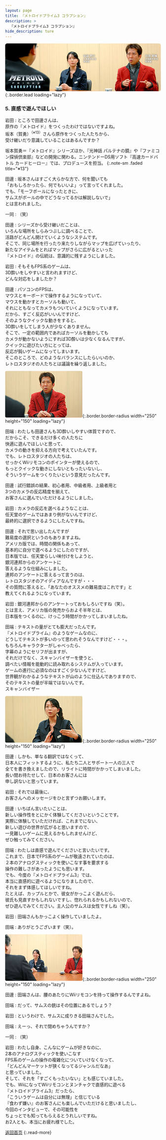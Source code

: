 ```yaml
---
layout: page
title: 『メトロイドプライム3 コラプション』
description: >
  『メトロイドプライム3 コラプション』
hide_description: ture
---
```


![](/others/interviews/jp/wii/rm3j/vol1/img/mainvisual.jpg){:.border.lead loading="lazy"}

### 5. 直感で遊んでほしい

岩田
: ところで田邊さんは、<br>原作の『メトロイド』をつくったわけではないですよね。<br>坂本（賀勇）<sup>（※13）</sup>さんら原作をつくった人たちから、<br>受け継いだり意識していることはあるんですか？

坂本賀勇＝『メトロイド』シリーズほか、『光神話 パルテナの鏡』や『ファミコン探偵倶楽部』などの開発に関わる。ニンテンドーDS用ソフト『高速カードバトル カードヒーロー』では、プロデュースを担当。
{:.note-sm .faded title="※13"}

田邊
: 坂本さんはすごく大らかな方で、何を聞いても<br>「おもしろかったら、何でもいいよ」って言ってくれました。<br>でも、「モーフボールになったときに、<br>サムスがボールの中でどうなってるかは解説しないで」<br>とは言われました。

一同
: （笑）

田邊
: シリーズから受け継いだことは、<br>いろんな場所をしらみつぶしに調べることで、<br>活路がどんどん開けていくようなシステムです。<br>そこで、同じ場所を行ったり来たりしながらマップを広げていったり、<br>新たなアイテムをとればマップがさらに広がるといった<br>『メトロイド』の伝統は、意識的に残すようにしました。

岩田
: そもそもFPS系のゲームは、<br>3D酔いをしやすいと言われますけど、<br>どんな対応をしましたか？

田邊
: パソコンのFPSは、<br>マウスとキーボードで操作するようになっていて、<br>マウスを動かすとカーソルも動いて、<br>それにともなってカメラもついていくようになっています。<br>だから、すごく反応がいいんですけど、<br>そのようなクイックな動きをすると、<br>3D酔いをしてしまう人が少なくありません。<br>そこで、一定の範囲内であればカーソルを動かしても<br>カメラが動かないようにすれば3D酔いは少なくなるんですが、<br>クイックに遊びたい方にとっては、<br>反応が鈍いゲームになってしまいます。<br>そこのところで、どのようなバランスにしたらいいのか、<br>レトロスタジオの人たちとは議論を繰り返しました。

![](/others/interviews/jp/wii/rm3j/vol1/img/photo11.jpg){:.border.border-radius width="250" height="150" loading="lazy"}

田端
: わたしも田邊さんも3D酔いしやすい体質ですので、<br>だからこそ、できるだけ多くの人たちに<br>快適に遊んでほしいと思って、<br>カメラの動きを抑える方向で考えていたんです。<br>でも、レトロスタジオの人たちは、<br>せっかくWiiリモコンのポインターが使えるので、<br>もっとクイックな動きにしないともったいないし、<br>そういうゲームをつくりたいという意見だったんです。　

田邊
: 試行錯誤の結果、初心者用、中級者用、上級者用と<br>3つのカメラの反応精度を揃えて、<br>お客さんに選んでいただけるようにしました。

岩田
: カメラの反応を選べるようなことは、<br>任天堂のゲームではあまり例がないんですけど、<br>最終的に選択できるようにしたんですね。

田邊
: それで思い出したんですが<br>難易度の選択というのもありますよね。<br>アメリカ版では、時間の関係もあって、<br>基本的に自分で選べるようにしたのですが、<br>日本版では、任天堂らしい味付けをしようと、<br>銀河連邦からのアンケートに<br>答えるような仕組みにしました。<br>連邦のアンケートに答えるって言うのは、<br>レトロスタジオのアイディアなんですが・・・<br>その質問に答えると、「あなたのオススメの難易度はこれです」と<br>教えてくれるようになっています。

岩田
: 銀河連邦からのアンケートっておもしろいですね（笑）。<br>とは言え、アメリカ版の発売からおよそ半年とは、<br>日本版をつくるのに、けっこう時間がかかってしまいましたね。

田端
: テキストの量がとても膨大だったんです。<br>『メトロイドプライム』のようなゲームなのに、<br>どうしてテキストが多いのって思われそうなんですけど・・・。<br>もちろんキャラクターがしゃべったら、<br>字幕のようにセリフが出ますが、<br>それだけでなく、スキャンバイザーを使うと、<br>調べたい情報を能動的に読み取れるシステムが入っています。<br>ゲームの進行に必須なのはすごく少ないんですけど、<br>世界観がわかるようなテキストが山のように仕込んでありますので、<br>そのテキストの量が半端ではないんです。<br>スキャンバイザー

![](/others/interviews/jp/wii/rm3j/vol1/img/photo12.jpg){:.border.border-radius width="250" height="150" loading="lazy"}

田邊
: しかも、単なる翻訳ではなくって、<br>日本人にフィットするように、私たち二人とサポート一人の三人で<br>全てを書き換えましたので、リライトに時間がかかってしまいました。<br>長い間お待たせして、日本のお客さんには<br>申し訳ないと思っています。

岩田
: それでは最後に、<br>お客さんへのメッセージをひと言ずつお願いします。

田邊
: いちばん言いたいことは、<br>新しい操作性をとにかく体験してくださいということです。<br>実際に体験していただければ、これまでにない、<br>新しい遊びの世界が広がると思いますので、<br>一見難しいゲームに見えるかもしれませんけど、<br>ぜひ触ってみてください。

田端
: わたしは直感で遊んでくださいと言いたいです。<br>これまで、日本でFPS系のゲームが敬遠されていたのは、<br>２本のアナログスティックを使いこなす事を要求する<br>操作の難しさがあったようにも思います。<br>でも、今度の『メトロイドプライム3』では、<br>本当に直感的に遊べるようになりましたので、<br>それをまず体感してほしいですね。<br>たとえば、カップルとかで、彼女がかっこよく遊んだら、<br>彼氏も見直すかもしれないですし、惚れられるかもしれないので、<br>ぜひ遊んでみてください。主人公のサムスは女性ですしね（笑）。

岩田
: 田端さんもかっこよく操作していましたよ。

田端
: ありがとうございます（笑）。

![](/others/interviews/jp/wii/rm3j/vol1/img/photo13.jpg){:.border.border-radius width="250" height="150" loading="lazy"}

田邊
: 田端さんは、腰のあたりにWiiリモコンを持って操作するんですよね。

田端
: だって、サムスの銃はその位置にあるでしょう？

岩田
: というわけで、サムスに成りきる田端さんでした。

田端
: えーっ、それで閉めちゃうんですか？

一同
: （笑）

岩田
: わたし自身、こんなにゲームが好きなのに、<br>2本のアナログスティックを使いこなす<br>FPS系のゲームの操作の複雑化についていけなくなって、<br>「どんどんマーケットが狭くなってるジャンルだなあ」<br>と思っていました。<br>そして、それを「すごくもったいない」とも感じていました。<br>でも、WiiになってWiiリモコンとヌンチャクで直感的に遊べる<br>『メトロイドプライム3』だったら、<br>「こういうゲームは自分には無理」と信じている<br>『食わず嫌い』のお客さんにも楽しんでいただけると思いましたし、<br>今回のインタビューで、その可能性を<br>ちょっとでも知ってもらえるとうれしいですね。<br>お2人とも、本当にお疲れ様でした。

[返回首页](../../../../../)
{:.read-more}

